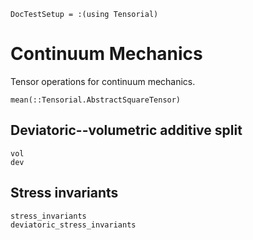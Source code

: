 ```@meta
DocTestSetup = :(using Tensorial)
```

# Continuum Mechanics

Tensor operations for continuum mechanics.

```@docs
mean(::Tensorial.AbstractSquareTensor)
```

## Deviatoric--volumetric additive split

```@docs
vol
dev
```

## Stress invariants

```@docs
stress_invariants
deviatoric_stress_invariants
```
